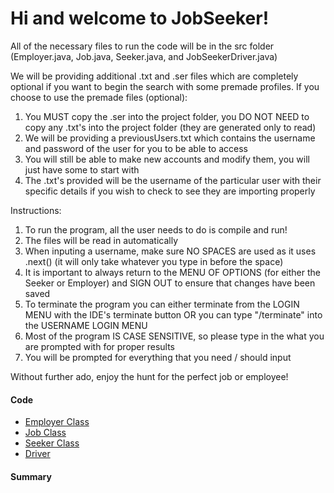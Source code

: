 # Hi and welcome to JobSeeker!
All of the necessary files to run the code will be in the src folder (Employer.java, Job.java, Seeker.java, and JobSeekerDriver.java)

We will be providing additional .txt and .ser files which are completely optional if you want to begin the search with some premade profiles.
If you choose to use the premade files (optional):
   1) You MUST copy the .ser into the project folder, you DO NOT NEED to copy any .txt's into the project folder (they are generated only to read)
   2) We will be providing a previousUsers.txt which contains the username and password of the user for you to be able to access
   3) You will still be able to make new accounts and modify them, you will just have some to start with
   4) The .txt's provided will be the username of the particular user with their specific details if you wish to check to see they are importing properly

Instructions:
   1) To run the program, all the user needs to do is compile and run!
   2) The files will be read in automatically
   3) When inputing a username, make sure NO SPACES are used as it uses .next() (it will only take whatever you type in before the space)
   4) It is important to always return to the MENU OF OPTIONS (for either the Seeker or Employer) and SIGN OUT to ensure that changes have been saved
   5) To terminate the program you can either terminate from the LOGIN MENU with the IDE's terminate button OR you can type "/terminate" into the USERNAME LOGIN MENU
   6) Most of the program IS CASE SENSITIVE, so please type in the what you are prompted with for proper results
   7) You will be prompted for everything that you need / should input

Without further ado, enjoy the hunt for the perfect job or employee!

#### Code
- [Employer Class](https://github.com/brownlk99/Research-and-Projects/blob/main/JobSeeker/src/Employer.java)
- [Job Class](https://github.com/brownlk99/Research-and-Projects/blob/main/JobSeeker/src/Job.java)
- [Seeker Class](https://github.com/brownlk99/Research-and-Projects/blob/main/JobSeeker/src/Seeker.java)
- [Driver](https://github.com/brownlk99/Research-and-Projects/blob/main/JobSeeker/src/JobSeekerDriver.java)

#### Summary
